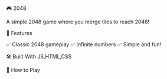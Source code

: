 🎮 2048

A simple 2048 game where you merge tiles to reach 2048!

🔹 Features

✅ Classic 2048 gameplay
✅ Infinite numbers
✅ Simple and fun!

🛠 Built With
JS,HTML,CSS

🚀 How to Play
